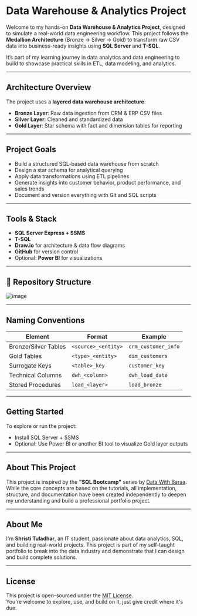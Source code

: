 # Data Warehouse & Analytics Project

Welcome to my hands-on **Data Warehouse & Analytics Project**, designed to simulate a real-world data engineering workflow. This project follows the **Medallion Architecture** (Bronze → Silver → Gold) to transform raw CSV data into business-ready insights using **SQL Server** and **T-SQL**.

It’s part of my learning journey in data analytics and data engineering to build to showcase practical skills in ETL, data modeling, and analytics.

---

## Architecture Overview

The project uses a **layered data warehouse architecture**:

- **Bronze Layer**: Raw data ingestion from CRM & ERP CSV files  
- **Silver Layer**: Cleaned and standardized data  
- **Gold Layer**: Star schema with fact and dimension tables for reporting

---

## Project Goals

- Build a structured SQL-based data warehouse from scratch  
- Design a star schema for analytical querying  
- Apply data transformations using ETL pipelines  
- Generate insights into customer behavior, product performance, and sales trends  
- Document and version everything with Git and SQL scripts

---

## Tools & Stack

- **SQL Server Express + SSMS**  
- **T-SQL**  
- **Draw.io** for architecture & data flow diagrams  
- **GitHub** for version control  
- Optional: **Power BI** for visualizations

---

## 📂 Repository Structure
![image](https://github.com/user-attachments/assets/18cf6675-6377-4fb1-b981-2b32f0a799fe)


---

## Naming Conventions

| Element              | Format               | Example                |
|----------------------|----------------------|------------------------|
| Bronze/Silver Tables | `<source>_<entity>`  | `crm_customer_info`    |
| Gold Tables          | `<type>_<entity>`    | `dim_customers`        |
| Surrogate Keys       | `<table>_key`        | `customer_key`         |
| Technical Columns    | `dwh_<column>`       | `dwh_load_date`        |
| Stored Procedures    | `load_<layer>`       | `load_bronze`          |

---

## Getting Started

To explore or run the project:
- Install SQL Server + SSMS
- Optional: Use Power BI or another BI tool to visualize Gold layer outputs

---

## About This Project

This project is inspired by the **"SQL Bootcamp"** series by [Data With Baraa](https://www.youtube.com/@DataWithBaraa). While the core concepts are based on the tutorials, all implementation, structure, and documentation have been created independently to deepen my understanding and build a professional portfolio project.

---

## About Me

I'm **Shristi Tuladhar**, an IT student, passionate about data analytics, SQL, and building real-world projects. This project is part of my self-taught portfolio to break into the data industry and demonstrate that I can design and build complete solutions.

---

## License

This project is open-sourced under the [MIT License](LICENSE).  
You're welcome to explore, use, and build on it, just give credit where it's due.
